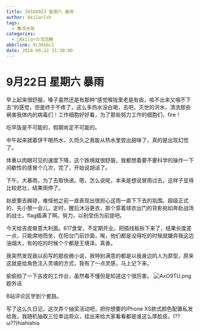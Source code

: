```yaml
---
title: 20180922 星期六 暴雨
author: Akilarlxh
tags:
  - 📚流水账
categories:
  - 🍬Akilarの泡泡糖
abbrlink: 9c366bc1
date: 2018-09-22 11:30:00
---
```

# 9月22日 星期六 暴雨

早上起来很舒服，嗓子虽然还是有那种“感觉喉咙里老是有痰，咳不出来又咽不下去”的感觉，但是终于不疼了，这么多热水没白喝，去吧，灭世的洪水，清洗那些祸害我体内的病毒们！工作细胞好好看，为了那些努力工作的细胞们，fire！

吃早饭是不可能的，假期肯定不可能的。

中午起来就着饼干喝热水，久而久之我能从热水里尝出甜味了，真的是出现幻觉了。

体重以肉眼可见的速度下降，这个跌境就很舒服，我都想着要不要科学的操作一下间歇性的感冒个几次，完了，开始说胡话了。

下午，大暴雨，为了去取快递。嗯，怎么说呢，本来是想说冒雨过去，这样子显得比较悲壮，结果雨停了。

赵皮要去踢球，难怪他之前一直表现出很担心这雨一直下下去的氛围。超级正式的，先小憩一会儿，定时，醒后沐浴更衣，那个穿着球衣出门的背影宛如奔赴战场的战士。flag插满了啊。努力，以别受伤为前提吧。

今天给吉皮做意大利面。617食堂，不定期开业。把插线板拆下来了，结果长度差一点，只能席地而坐，在阳台门前炒面，唉，他们都是没得吃的时候就嫌弃我这边油烟大，有的吃的时候个个都是王境泽。真香。

我突然发现我以前写的那些微小说，我特别满意的都是以我身边的人为原型，原来这就是给角色注入灵魂的方式，我有了一点灵感，马上记下来。

偷偷拍了一下吉皮的工作台，虽然看不懂但是知道这个很厉害。
![AxO9TU.png](https://s2.ax1x.com/2019/04/17/AxO9TU.png)
题外话

B站评论区学到个套路。

写了这么久日记，这次弄个抽奖活动吧，把你想要的iPhone XS款式颜色配置私发给我，我随机抽取三位幸运观众，挂出来给大家看看都是谁这么厚脸皮。(??ω??)hiahiahia 